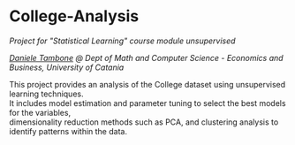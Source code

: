 # College-Analysis

_Project for "Statistical Learning" course module unsupervised_

_[Daniele Tambone](https://www.linkedin.com/in/daniele-tambone-b5733616a/) @ Dept of Math and Computer Science - Economics and Business, University of Catania_

This project provides an analysis of the College dataset using unsupervised learning techniques.  
It includes model estimation and parameter tuning to select the best models for the variables,  
dimensionality reduction methods such as PCA, and clustering analysis to identify patterns within the data.
